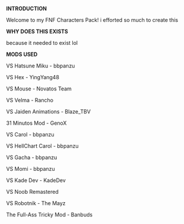 **INTRODUCTION**

Welcome to my FNF Characters Pack! i efforted so much to create this

**WHY DOES THIS EXISTS**

because it needed to exist lol

**MODS USED**

VS Hatsune Miku - bbpanzu

VS Hex - YingYang48

VS Mouse - Novatos Team

VS Velma - Rancho

VS Jaiden Animations - Blaze_TBV

31 Minutos Mod - GenoX

VS Carol - bbpanzu

VS HellChart Carol - bbpanzu

VS Gacha - bbpanzu

VS Momi - bbpanzu

VS Kade Dev - KadeDev

VS Noob Remastered

VS Robotnik - The Mayz

The Full-Ass Tricky Mod - Banbuds
